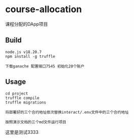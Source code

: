 # course-allocation

课程分配的DApp项目

## Build

```
node.js v18.20.7
npm install -g truffle

下载ganache 配置端口7545 初始化20个账户
```

## Usage

```
cd project
truffle compile
truffle migrations

将部署好的三个合约地址依次替换interact/.env文件中的三个合约地址

按照演示文档的三个md文件运行项目
```

这里是测试3333